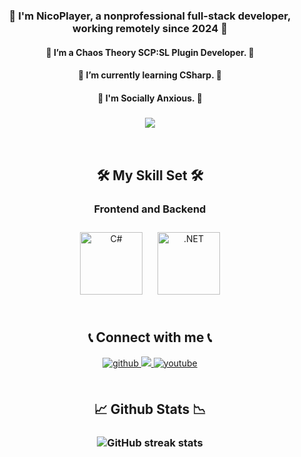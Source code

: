 ### <div align="center">🚀 I'm NicoPlayer, a nonprofessional full-stack developer, working remotely since 2024 🚀</div>  
  

#### <div align="center">🔭 I’m a **Chaos Theory SCP:SL Plugin Developer**. 🔭</div>  
  

#### <div align="center">🌱 I’m currently learning **CSharp**. 🌱</div>  
  

#### <div align="center">💫 I'm **Socially Anxious**. 💫</div>  
  
### <div align="center">![](https://cdn.discordapp.com/attachments/1058507989134356551/1297760139105009676/CE9A0D22-AFE4-4AE0-AD30-BE37A698B183.jpg?ex=671718d0&is=6715c750&hm=e32d5cb4d9e9a0c5a8ac622c900bf85090ed4823f3578405ee2e6020a3b96b5b&)</div>  

<br/>  


## <div align="center">🛠️ My Skill Set 🛠️  

### <div align="center">Frontend and Backend  
<div align="center">  
<a href="https://docs.microsoft.com/en-us/dotnet/csharp/" target="_blank"><img style="margin: 10px" src="https://profilinator.rishav.dev/skills-assets/csharp-original.svg" alt="C#" height="100" /></a>  
<a href="https://dotnet.microsoft.com/download/dotnet-framework" target="_blank"><img style="margin: 10px" src="https://profilinator.rishav.dev/skills-assets/dot-net-original-wordmark.svg" alt=".NET" height="100" /></a>  
</div>


<br/>  


## <div align="center">📞 Connect with me 📞
<div align="center">
<a href="https://github.com/RealNicoPlayer" target="_blank">
<img src=https://img.shields.io/badge/github-%2324292e.svg?&style=for-the-badge&logo=github&logoColor=white alt=github style="margin-bottom: 5px;" />
</a>
<a href="https://discord.gg/ChaosScp" target="_blank">
<img src=https://img.shields.io/badge/Discord-%235865F2.svg?style=for-the-badge&logo=discord&logoColor=white  />
</a>
<a href="https://www.youtube.com/@Real_NicoPlayer" target="_blank">
<img src=https://img.shields.io/badge/youtube-%23EE4831.svg?&style=for-the-badge&logo=youtube&logoColor=white alt=youtube style="margin-bottom: 5px;" />
</a>  
</div>  
  

<br/>  


## <div align="center">📈 Github Stats 📉  
### <div align="center">![GitHub streak stats](https://streak-stats.demolab.com/?user=realnicoplayer)</div>  
  

<br/>  
